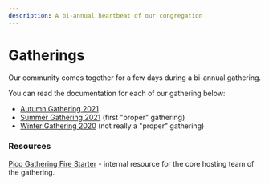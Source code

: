 ```yaml
---
description: A bi-annual heartbeat of our congregation
---
```


# Gatherings

Our community comes together for a few days during a bi-annual gathering.

You can read the documentation for each of our gathering below:

* [Autumn Gathering 2021](autumn-gathering-2021.md)
* [Summer Gathering 2021](summer-gathering-2021.md) (first "proper" gathering)
* [Winter Gathering 2020](winter-gathering-2020.md) (not really a "proper" gathering)

### Resources

[Pico Gathering Fire Starter](../resources/pico-gathering-fire-starter.md) - internal resource for the core hosting team of the gathering.
